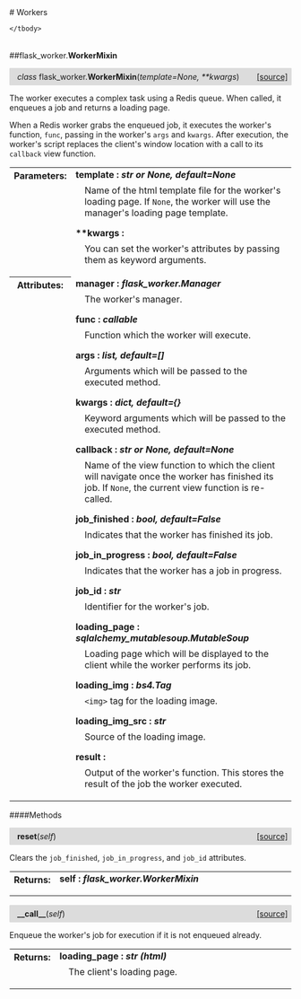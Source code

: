 <script src="https://cdn.mathjax.org/mathjax/latest/MathJax.js?config=TeX-AMS-MML_HTMLorMML" type="text/javascript"></script>

<link rel="stylesheet" href="https://assets.readthedocs.org/static/css/readthedocs-doc-embed.css" type="text/css" />

<style>
    a.src-href {
        float: right;
    }
    p.attr {
        margin-top: 0.5em;
        margin-left: 1em;
    }
    p.func-header {
        background-color: gainsboro;
        border-radius: 0.1em;
        padding: 0.5em;
        padding-left: 1em;
    }
    table.field-table {
        border-radius: 0.1em
    }
</style># Workers

<table class="docutils field-list field-table" frame="void" rules="none">
    <col class="field-name" />
    <col class="field-body" />
    <tbody valign="top">
        
    </tbody>
</table>



##flask_worker.**WorkerMixin**

<p class="func-header">
    <i>class</i> flask_worker.<b>WorkerMixin</b>(<i>template=None, **kwargs</i>) <a class="src-href" target="_blank" href="https://github.com/dsbowen/flask-worker/blob/master/flask_worker/worker_mixin.py#L12">[source]</a>
</p>

The worker executes a complex task using a Redis queue. When called, it
enqueues a job and returns a loading page.

When a Redis worker grabs the enqueued job, it executes the worker's
function, `func`, passing in the worker's `args` and `kwargs`. After
execution, the worker's script replaces the client's window location with
a call to its `callback` view function.

<table class="docutils field-list field-table" frame="void" rules="none">
    <col class="field-name" />
    <col class="field-body" />
    <tbody valign="top">
        <tr class="field">
    <th class="field-name"><b>Parameters:</b></td>
    <td class="field-body" width="100%"><b>template : <i>str or None, default=None</i></b>
<p class="attr">
    Name of the html template file for the worker's loading page. If <code>None</code>, the worker will use the manager's loading page template.
</p>
<b>**kwargs : <i></i></b>
<p class="attr">
    You can set the worker's attributes by passing them as keyword arguments.
</p></td>
</tr>
<tr class="field">
    <th class="field-name"><b>Attributes:</b></td>
    <td class="field-body" width="100%"><b>manager : <i>flask_worker.Manager</i></b>
<p class="attr">
    The worker's manager.
</p>
<b>func : <i>callable</i></b>
<p class="attr">
    Function which the worker will execute.
</p>
<b>args : <i>list, default=[]</i></b>
<p class="attr">
    Arguments which will be passed to the executed method.
</p>
<b>kwargs : <i>dict, default={}</i></b>
<p class="attr">
    Keyword arguments which will be passed to the executed method.
</p>
<b>callback : <i>str or None, default=None</i></b>
<p class="attr">
    Name of the view function to which the client will navigate once the worker has finished its job. If <code>None</code>, the current view function is re-called.
</p>
<b>job_finished : <i>bool, default=False</i></b>
<p class="attr">
    Indicates that the worker has finished its job.
</p>
<b>job_in_progress : <i>bool, default=False</i></b>
<p class="attr">
    Indicates that the worker has a job in progress.
</p>
<b>job_id : <i>str</i></b>
<p class="attr">
    Identifier for the worker's job.
</p>
<b>loading_page : <i>sqlalchemy_mutablesoup.MutableSoup</i></b>
<p class="attr">
    Loading page which will be displayed to the client while the worker performs its job.
</p>
<b>loading_img : <i>bs4.Tag</i></b>
<p class="attr">
    <code>&lt;img&gt;</code> tag for the loading image.
</p>
<b>loading_img_src : <i>str</i></b>
<p class="attr">
    Source of the loading image.
</p>
<b>result : <i></i></b>
<p class="attr">
    Output of the worker's function. This stores the result of the job the worker executed.
</p></td>
</tr>
    </tbody>
</table>



####Methods



<p class="func-header">
    <i></i> <b>reset</b>(<i>self</i>) <a class="src-href" target="_blank" href="https://github.com/dsbowen/flask-worker/blob/master/flask_worker/worker_mixin.py#L105">[source]</a>
</p>

Clears the `job_finished`, `job_in_progress`, and `job_id` attributes.

<table class="docutils field-list field-table" frame="void" rules="none">
    <col class="field-name" />
    <col class="field-body" />
    <tbody valign="top">
        <tr class="field">
    <th class="field-name"><b>Returns:</b></td>
    <td class="field-body" width="100%"><b>self : <i>flask_worker.WorkerMixin</i></b>
<p class="attr">
    
</p></td>
</tr>
    </tbody>
</table>





<p class="func-header">
    <i></i> <b>__call__</b>(<i>self</i>) <a class="src-href" target="_blank" href="https://github.com/dsbowen/flask-worker/blob/master/flask_worker/worker_mixin.py#L117">[source]</a>
</p>

Enqueue the worker's job for execution if it is not enqueued already.

<table class="docutils field-list field-table" frame="void" rules="none">
    <col class="field-name" />
    <col class="field-body" />
    <tbody valign="top">
        <tr class="field">
    <th class="field-name"><b>Returns:</b></td>
    <td class="field-body" width="100%"><b>loading_page : <i>str (html)</i></b>
<p class="attr">
    The client's loading page.
</p></td>
</tr>
    </tbody>
</table>

